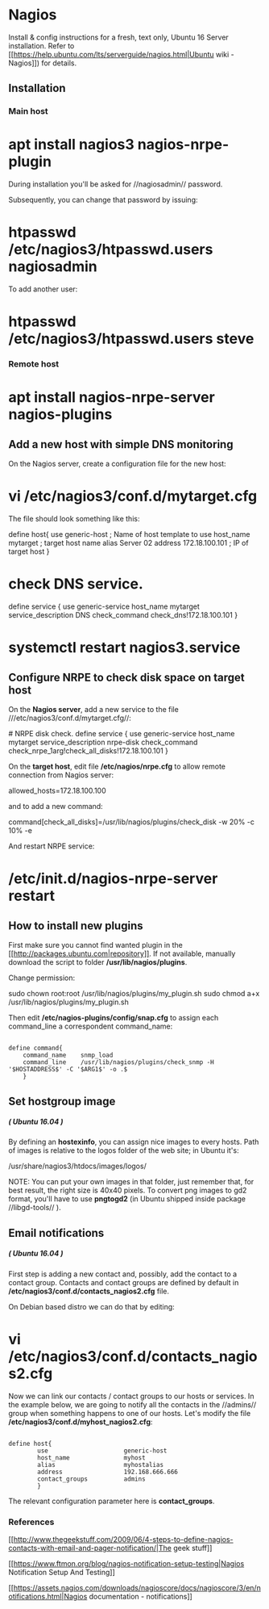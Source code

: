 # Nagios

Install & config instructions for a fresh, text only, Ubuntu 16 Server installation. Refer to  [[https://help.ubuntu.com/lts/serverguide/nagios.html|Ubuntu wiki - Nagios]]) for details.


## Installation

### Main host

  # apt install nagios3 nagios-nrpe-plugin

During installation you'll be asked for //nagiosadmin// password. 

Subsequently, you can change that password by issuing:

  # htpasswd /etc/nagios3/htpasswd.users nagiosadmin
  
To add another user:

  # htpasswd /etc/nagios3/htpasswd.users steve


### Remote host

  # apt install nagios-nrpe-server nagios-plugins


## Add a new host with simple DNS monitoring

On the Nagios server, create a configuration file for the new host:

  # vi /etc/nagios3/conf.d/mytarget.cfg

The file should look something like this:

<file>
define host{
	use generic-host ; Name of host template to use
	host_name mytarget ; target host name
	alias Server 02
	address 172.18.100.101 ; IP of target host
}

# check DNS service.
define service {
	use generic-service
	host_name mytarget
	service_description DNS
	check_command check_dns!172.18.100.101
}
</file>

  # systemctl restart nagios3.service


## Configure NRPE to check disk space on target host

On the **Nagios server**, add a new service to the file ///etc/nagios3/conf.d/mytarget.cfg//:

<file>
# NRPE disk check.
define service {
        use generic-service
        host_name mytarget
        service_description nrpe-disk
        check_command check_nrpe_1arg!check_all_disks!172.18.100.101
}
</file>

On the **target host**, edit file **/etc/nagios/nrpe.cfg** to allow remote connection from Nagios server:

<file>allowed_hosts=172.18.100.100</file>

and to add a new command:

<file>command[check_all_disks]=/usr/lib/nagios/plugins/check_disk -w 20% -c 10% -e</file>

And restart NRPE service:

  # /etc/init.d/nagios-nrpe-server restart


## How to install new plugins

First make sure you cannot find wanted plugin in the [[http://packages.ubuntu.com|repository]]. If not available, manually download the script to folder **/usr/lib/nagios/plugins**.

Change permission:

  sudo chown root:root /usr/lib/nagios/plugins/my_plugin.sh
  sudo chmod a+x /usr/lib/nagios/plugins/my_plugin.sh

Then edit **/etc/nagios-plugins/config/snap.cfg** to  assign each command_line a correspondent command_name:

<code>
define command{
    command_name    snmp_load
    command_line    /usr/lib/nagios/plugins/check_snmp -H '$HOSTADDRESS$' -C '$ARG1$' -o .$
    }
</code>

## Set hostgroup image 
##### ( Ubuntu 16.04 )

By defining an **hostexinfo**, you can assign nice images to every hosts. Path of images is relative to the logos folder of the web site; in Ubuntu it's:

  /usr/share/nagios3/htdocs/images/logos/

NOTE: You can put your own images in that folder, just remember that, for best result, the right size is 40x40 pixels. To convert png images to gd2 format, you'll have to use **pngtogd2** (in Ubuntu shipped inside package //libgd-tools// ).

## Email notifications
##### ( Ubuntu 16.04 )

First step is adding a new contact and, possibly, add the contact to a contact group. Contacts and contact groups are defined by default in **/etc/nagios3/conf.d/contacts_nagios2.cfg** file.

On Debian based distro we can do that by editing:

  # vi /etc/nagios3/conf.d/contacts_nagios2.cfg
  
Now we can link our contacts / contact groups to our hosts or services. In the example below, we are going to notify all the contacts in the //admins// group when something happens to one of our hosts. Let's modify the file **/etc/nagios3/conf.d/myhost_nagios2.cfg**:


<code>
define host{
        use                     generic-host
        host_name               myhost
        alias                   myhostalias
        address                 192.168.666.666
        contact_groups          admins
        }
</code>

The relevant configuration parameter here is **contact_groups**.


### References

[[http://www.thegeekstuff.com/2009/06/4-steps-to-define-nagios-contacts-with-email-and-pager-notification/|The geek stuff]]

[[https://www.ftmon.org/blog/nagios-notification-setup-testing|Nagios Notification Setup And Testing]]

[[https://assets.nagios.com/downloads/nagioscore/docs/nagioscore/3/en/notifications.html|Nagios documentation - notifications]]
